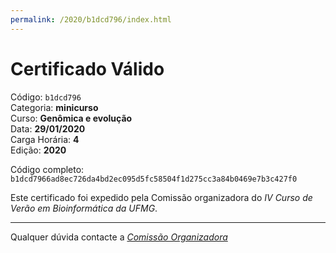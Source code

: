 ```yaml
---
permalink: /2020/b1dcd796/index.html
---
```


# Certificado Válido

Código: `b1dcd796`<br>
Categoria: **minicurso**<br>
Curso: **Genômica e evolução**<br>
Data: **29/01/2020**<br>
Carga Horária: **4**<br>
Edição: **2020**<br>


Código completo: `b1dcd7966ad8ec726da4bd2ec095d5fc58504f1d275cc3a84b0469e7b3c427f0`


Este certificado foi expedido pela Comissão organizadora do *IV Curso de Verão em Bioinformática da UFMG*.

----

Qualquer dúvida contacte a [_Comissão Organizadora_](<mailto:cursobioinfoufmg@gmail.com$subject=[Certificados]>)


